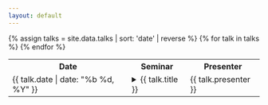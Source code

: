 ```yaml
---
layout: default
---
```


<table>
 <tr>
   <th class="date">Date</th>
   <th class="title">Seminar</th>
   <th class="presenter">Presenter</th>
 </tr>
 {% assign talks = site.data.talks | sort: 'date' | reverse %}
 {% for talk in talks %}
<tr>
  <td>{{ talk.date | date: "%b %d, %Y" }}</td>
  <td>
    <details>
      <summary><a>{{ talk.title }}</a></summary>
      {{ talk.abstract }}
    </details>
  </td>
  <td>{{ talk.presenter }}</td>
</tr>
{% endfor %}
</table>
